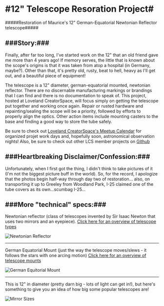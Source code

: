 #12" Telescope Resoration Project#
============
#####Restoration of Maurice's 12" German-Equatorial Newtonian Reflector telescope#####

###Story:###
-------------
Finally, after far too long, I've started work on the 12" that an old friend gave me more than 4 years ago! If memory serves, the little that is known about the scope's origins is that it was taken from atop a hospital (in Germany, maybe?). Other than that, it's pretty old, rusty, beat to hell, heavy as I'll get out, and a beautiful piece of equipment!

The telescope is a 12" diameter, german-equatorial mounted, newtonian reflector. There are no discernable manufacturing markings or brandings that I can find and there is no documentation to speak of. This project, hosted at Loveland CreatorSpace, will focus simply on getting the telescope put together and working once again. Repair or rusted hardware and repainting/sealing the scope will be a priority, followed by efforts to properly align the optics. Other action items include mounting casters to the base and finding a good way to store the tube safely.

Be sure to check out [Loveland CreatorSpace's Meetup Calendar](http://meetup.com/Loveland-CO-CreatorSpace/#calendar) for organized projet work days and, hopefully soon, astronomical observation nights! Also, be sure to check out other LCS member projects on [Github](http://github.com/lovelandcreatorspace)

###Heartbreaking Disclaimer/Confession:###
-------------
Unfortunately, when I first got the thing, I didn't think to take pictures of it (I'm not the biggest picture buff in the world). So, for the record, I apologize that the photos begin half-way through day two of restoration... also, on transporting it up to Greeley from Woodland Park, I-25 claimed one of the tube covers as its own...scumbag I-25...

###More "technical" specs:###
-------------
Newtonian reflector (class of telescopes invented by Sir Isaac Newton that uses two mirrors and an eyepiece). [Click here for an overview of telescope types](http://langwoodsphotography.com/eshop/Types-of-Telescopes.html)

![Newtonian Reflector](http://www.derbyastronomy.org/images/NewtonianReflectorDiagram.jpg)

-------------

German Equatorial Mount (just the way the telescope moves/slews - it follows the stars with one arcing motion) [Click here for an overview of telescope mounts](http://science.howstuffworks.com/telescope5.htm)

![German Equitorial Mount](http://www.moreheadplanetarium.org/files/equator.gif)

-------------

This is 12" in diameter (pretty darn big - lots of light can get in!), but here's something to give you an idea of how big some popular telescopes are!

![Mirror Sizes](http://assets.vr-zone.net/17254/800px-JWST-HST-primary-mirrors.jpg)
